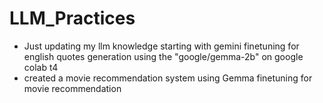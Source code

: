 # LLM_Practices

- Just updating my llm knowledge starting with gemini finetuning for english quotes generation using the "google/gemma-2b" on google colab t4
- created a movie recommendation system using Gemma finetuning for movie recommendation
